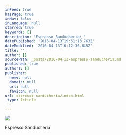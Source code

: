 ```yaml
---
inFeed: true
hasPage: true
inNav: false
inLanguage: null
starred: true
keywords: []
description: "Espresso Sanducheria\_"
datePublished: '2016-04-13T19:51:13.763Z'
dateModified: '2016-04-13T16:12:36.845Z'
title: ''
author: []
sourcePath: _posts/2016-04-13-espresso-sanducheria.md
published: true
authors: []
publisher:
  name: null
  domain: null
  url: null
  favicon: null
url: espresso-sanducheria/index.html
_type: Article

---
```

![](https://the-grid-user-content.s3-us-west-2.amazonaws.com/21149d63-4f95-41c4-93a6-efe48f6f668b.jpg)

Espresso Sanducheria